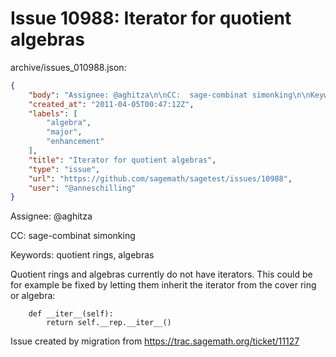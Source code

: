 # Issue 10988: Iterator for quotient algebras

archive/issues_010988.json:
```json
{
    "body": "Assignee: @aghitza\n\nCC:  sage-combinat simonking\n\nKeywords: quotient rings, algebras\n\nQuotient rings and algebras currently do not have iterators. This could be for example be fixed by letting them inherit the iterator from the cover ring or algebra:\n\n\n```\n    def __iter__(self):\n        return self.__rep.__iter__()\n```\n\n\nIssue created by migration from https://trac.sagemath.org/ticket/11127\n\n",
    "created_at": "2011-04-05T00:47:12Z",
    "labels": [
        "algebra",
        "major",
        "enhancement"
    ],
    "title": "Iterator for quotient algebras",
    "type": "issue",
    "url": "https://github.com/sagemath/sagetest/issues/10988",
    "user": "@anneschilling"
}
```
Assignee: @aghitza

CC:  sage-combinat simonking

Keywords: quotient rings, algebras

Quotient rings and algebras currently do not have iterators. This could be for example be fixed by letting them inherit the iterator from the cover ring or algebra:


```
    def __iter__(self):
        return self.__rep.__iter__()
```


Issue created by migration from https://trac.sagemath.org/ticket/11127


